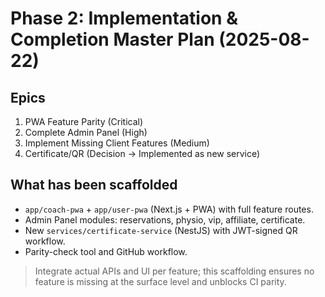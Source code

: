 # Phase 2: Implementation & Completion Master Plan (2025-08-22)

## Epics
1) PWA Feature Parity (Critical)  
2) Complete Admin Panel (High)  
3) Implement Missing Client Features (Medium)  
4) Certificate/QR (Decision → Implemented as new service)

## What has been scaffolded
- `app/coach-pwa` + `app/user-pwa` (Next.js + PWA) with full feature routes.
- Admin Panel modules: reservations, physio, vip, affiliate, certificate.
- New `services/certificate-service` (NestJS) with JWT-signed QR workflow.
- Parity-check tool and GitHub workflow.

> Integrate actual APIs and UI per feature; this scaffolding ensures no feature is missing at the surface level and unblocks CI parity.
